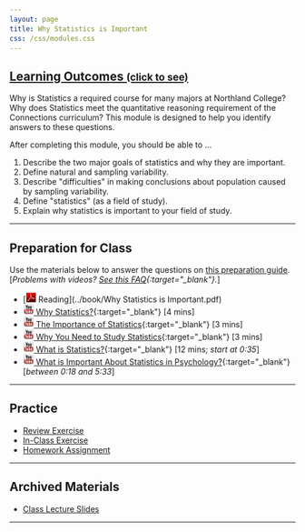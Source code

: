 ```yaml
---
layout: page
title: Why Statistics is Important
css: /css/modules.css
---
```


<div class="panel-group-ILOs">
  <div class="panel panel-default">
    <div class="panel-heading">
      <h2 class="panel-title">
        <a data-toggle="collapse" href="#ILOs">Learning Outcomes <small>(click to see)</small></a>
      </h2>
    </div>
    <div id="ILOs" class="panel-collapse collapse">
      <div class="panel-body">
Why is Statistics a required course for many majors at Northland College?  Why does Statistics meet the quantitative reasoning requirement of the Connections curriculum?  This module is designed to help you identify answers to these questions.

<p>After completing this module, you should be able to ...</p>

<ol>
  <li>Describe the two major goals of statistics and why they are important.</li>
  <li>Define natural and sampling variability.</li>
  <li>Describe "difficulties" in making conclusions about population caused by sampling variability.</li>
  <li>Define "statistics" (as a field of study).</li>
  <li>Explain why statistics is important to your field of study.</li>
</ol>
      </div>
    </div>
  </div>
</div>

----

## Preparation for Class

Use the materials below to answer the questions on [this preparation guide](WhyStats_Prep). [*Problems with videos? [See this FAQ](../resources/FAQ/FAQs/videos){:target="_blank"}.*]

* [![PDF](../img/pdf.png) Reading](../book/Why Statistics is Important.pdf)
* [![YouTube Link](../img/youtube.png) Why Statistics?](https://www.youtube.com/watch?v=yxXsPc0bphQ){:target="_blank"} [4 mins]
* [![YouTube Link](../img/youtube.png) The Importance of Statistics](https://www.youtube.com/watch?v=gOzlQ_EyJ0o){:target="_blank"} [3 mins]
* [![YouTube Link](../img/youtube.png) Why You Need to Study Statistics](https://www.youtube.com/watch?v=wV0Ks7aS7YI){:target="_blank"} [3 mins]
* [![YouTube Link](../img/youtube.png) What is Statistics?](https://www.youtube.com/watch?v=5YsiVJFSwGo){:target="_blank"} [12 mins; *start at 0:35*]
* [![YouTube Link](../img/youtube.png) What is Important About Statistics in Psychology?](https://www.youtube.com/watch?v=yl_yuxHFIXc){:target="_blank"} [*between 0:18 and 5:33*]

----

## Practice

* [Review Exercise](WhyStats_RevEx)
* [In-Class Exercise](WhyStats_CE)
* [Homework Assignment](WhyStats_HW)

----

## Archived Materials

* [Class Lecture Slides](WhyStats_PPT.pptx)

----
